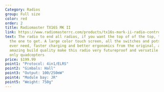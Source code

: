 ```yaml
---
Category: Radios
group: Full size
color: red
order: 2
title: Radiomaster TX16S MK II
link: https://www.radiomasterrc.com/products/tx16s-mark-ii-radio-controller?variant=42817741291751
text: The radio to end all radios, if you want the top of of the top, this is
  the one to get. A large color touch screen, all the switches and pots you'd
  ever need, faster charging and better ergonomics from the original, and
  amazing build quality make this radio very futureproof and versatile for not
  only quadcopters
price: $199.99
point1: "Protocol: 4in1/ELRS"
point2: "Gimbals: Hall"
point3: "Output: 100/250mW"
point4: "Module bay: JR"
point5: "Weight: 750g"
---
```


